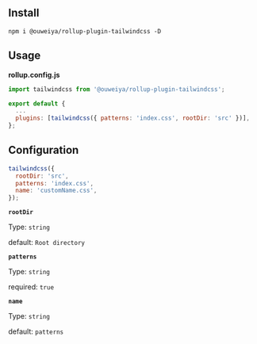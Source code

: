 ## Install

```cli
npm i @ouweiya/rollup-plugin-tailwindcss -D
```

## Usage

**rollup.config.js**

```js
import tailwindcss from '@ouweiya/rollup-plugin-tailwindcss';

export default {
  ...
  plugins: [tailwindcss({ patterns: 'index.css', rootDir: 'src' })],
};
```

## Configuration

```js
tailwindcss({
  rootDir: 'src',
  patterns: 'index.css',
  name: 'customName.css',
});
```

**`rootDir`**

Type: `string`

default: `Root directory`

**`patterns`**

Type: `string`

required: `true`

**`name`**

Type: `string`

default: `patterns`
